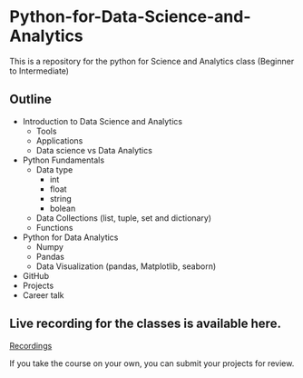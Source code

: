 # Python-for-Data-Science-and-Analytics
This is a repository for the python for  Science and Analytics class (Beginner to Intermediate) 

## Outline
- Introduction to Data Science and Analytics
  - Tools
  - Applications
  - Data science vs Data Analytics
- Python Fundamentals
  -  Data type
     - int
     - float
     - string
     - bolean
  -  Data Collections (list, tuple, set and dictionary)
  -  Functions
- Python for Data Analytics
  - Numpy   
  - Pandas
  - Data Visualization (pandas, Matplotlib, seaborn)
- GitHub
- Projects
- Career talk

## Live recording for the classes is available here.
[Recordings](https://youtube.com/playlist?list=PLv7myXCDLoxLcowy57u0GSOAaxFbZtSfL)

If you take the course on your own, you can submit your projects for review.

